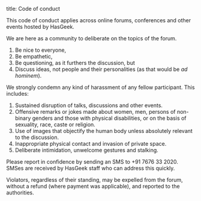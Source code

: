 title: Code of conduct

This code of conduct applies across online forums, conferences and other events hosted by HasGeek.

We are here as a community to deliberate on the topics of the forum.

1. Be nice to everyone,
2. Be empathetic,
3. Be questioning, as it furthers the discussion, but
4. Discuss ideas, not people and their personalities (as that would be _ad hominem_).

We strongly condemn any kind of harassment of any fellow participant. This includes:

1. Sustained disruption of talks, discussions and other events.
2. Offensive remarks or jokes made about women, men, persons of non-binary genders and those with physical disabilities, or on the basis of sexuality, race, caste or religion.
3. Use of images that objectify the human body unless absolutely relevant to the discussion.
4. Inappropriate physical contact and invasion of private space.
5. Deliberate intimidation, unwelcome gestures and stalking.

Please report in confidence by sending an SMS to +91 7676 33 2020. SMSes are received by HasGeek staff who can address this quickly.

Violators, regardless of their standing, may be expelled from the forum, without a refund (where payment was applicable), and reported to the authorities.
